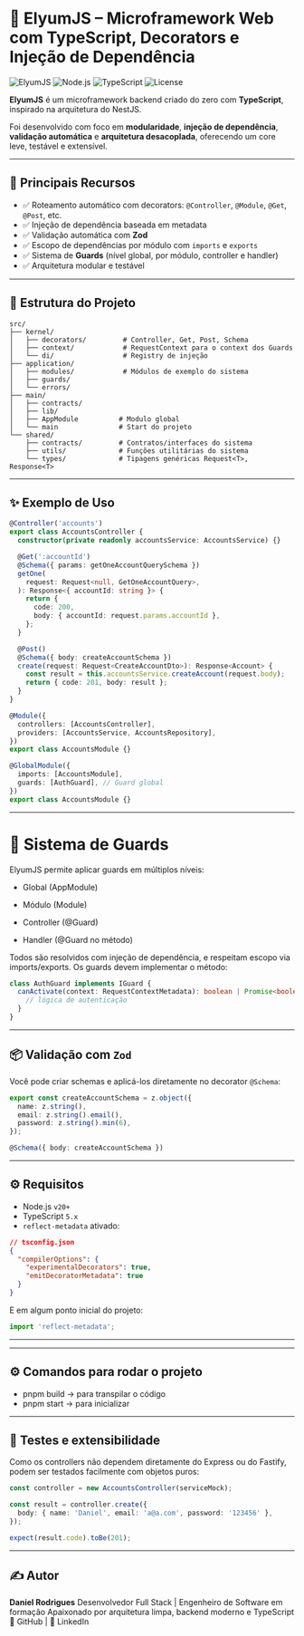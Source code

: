 # 🚀 ElyumJS – Microframework Web com TypeScript, Decorators e Injeção de Dependência

![ElyumJS](https://img.shields.io/badge/Made_with-ElyumJS-blueviolet?style=for-the-badge&logo=typescript)
![Node.js](https://img.shields.io/badge/Node.js-20.x-brightgreen)
![TypeScript](https://img.shields.io/badge/TypeScript-5.x-blue)
![License](https://img.shields.io/badge/license-MIT-blue)

**ElyumJS** é um microframework backend criado do zero com **TypeScript**, inspirado na arquitetura do NestJS.

Foi desenvolvido com foco em **modularidade**, **injeção de dependência**, **validação automática** e **arquitetura desacoplada**, oferecendo um core leve, testável e extensível.

---

## 🧠 Principais Recursos

- ✅ Roteamento automático com decorators: `@Controller`, `@Module`, `@Get`, `@Post`, etc.
- ✅ Injeção de dependência baseada em metadata
- ✅ Validação automática com **Zod**
- ✅ Escopo de dependências por módulo com `imports` e `exports`
- ✅ Sistema de **Guards** (nível global, por módulo, controller e handler)
- ✅ Arquitetura modular e testável

---

## 🧱 Estrutura do Projeto

```
src/
├── kernel/
│   ├── decorators/         # Controller, Get, Post, Schema
│   ├── context/            # RequestContext para o context dos Guards
│   └── di/                 # Registry de injeção
├── application/
│   ├── modules/            # Módulos de exemplo do sistema
│   ├── guards/
│   └── errors/
├── main/
│   ├── contracts/
│   ├── lib/
│   ├── AppModule          # Modulo global
│   └── main               # Start do projeto
└── shared/
    ├── contracts/         # Contratos/interfaces do sistema
    ├── utils/             # Funções utilitárias do sistema
    └── types/             # Tipagens genéricas Request<T>, Response<T>
```

---

## ✨ Exemplo de Uso

```ts
@Controller('accounts')
export class AccountsController {
  constructor(private readonly accountsService: AccountsService) {}

  @Get(':accountId')
  @Schema({ params: getOneAccountQuerySchema })
  getOne(
    request: Request<null, GetOneAccountQuery>,
  ): Response<{ accountId: string }> {
    return {
      code: 200,
      body: { accountId: request.params.accountId },
    };
  }

  @Post()
  @Schema({ body: createAccountSchema })
  create(request: Request<CreateAccountDto>): Response<Account> {
    const result = this.accountsService.createAccount(request.body);
    return { code: 201, body: result };
  }
}
```

```ts
@Module({
  controllers: [AccountsController],
  providers: [AccountsService, AccountsRepository],
})
export class AccountsModule {}
```

```ts
@GlobalModule({
  imports: [AccountsModule],
  guards: [AuthGuard], // Guard global
})
export class AccountsModule {}
```

---

# 🔐 Sistema de Guards

ElyumJS permite aplicar guards em múltiplos níveis:

- Global (AppModule)

- Módulo (Module)

- Controller (@Guard)

- Handler (@Guard no método)

Todos são resolvidos com injeção de dependência, e respeitam escopo via imports/exports.
Os guards devem implementar o método:

```ts
class AuthGuard implements IGuard {
  canActivate(context: RequestContextMetadata): boolean | Promise<boolean> {
    // lógica de autenticação
  }
}
```

---

## 📦 Validação com `Zod`

Você pode criar schemas e aplicá-los diretamente no decorator `@Schema`:

```ts
export const createAccountSchema = z.object({
  name: z.string(),
  email: z.string().email(),
  password: z.string().min(6),
});
```

```ts
@Schema({ body: createAccountSchema })
```

---

## ⚙️ Requisitos

- Node.js `v20+`
- TypeScript `5.x`
- `reflect-metadata` ativado:

```json
// tsconfig.json
{
  "compilerOptions": {
    "experimentalDecorators": true,
    "emitDecoratorMetadata": true
  }
}
```

E em algum ponto inicial do projeto:

```ts
import 'reflect-metadata';
```

---

---

## ⚙️ Comandos para rodar o projeto

- pnpm build -> para transpilar o código
- pnpm start -> para inicializar

---

## 🧪 Testes e extensibilidade

Como os controllers não dependem diretamente do Express ou do Fastify, podem ser testados facilmente com objetos puros:

```ts
const controller = new AccountsController(serviceMock);

const result = controller.create({
  body: { name: 'Daniel', email: 'a@a.com', password: '123456' },
});

expect(result.code).toBe(201);
```

---

## ✍️ Autor

**Daniel Rodrigues**
Desenvolvedor Full Stack | Engenheiro de Software em formação
Apaixonado por arquitetura limpa, backend moderno e TypeScript
🔗 GitHub | 💼 LinkedIn
